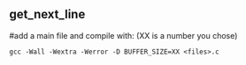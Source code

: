 ## get_next_line

#add a main file and compile with: (XX is a number you chose)

`gcc -Wall -Wextra -Werror -D BUFFER_SIZE=XX <files>.c`
